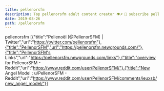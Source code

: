 ```yaml
---
title: pellenorsfm
description: Top pellenorsfm adult content creator 👁♐️ 👑 subscribe pellenorsfm to my porn site below IG pellenorsfm
date: 2019-08-26
path: /pellenorsfm
---
```


pellenorsfm
[{"title":"Pellenoël (@PellenorSFM) | Twitter","url":"https://twitter.com/pellenorsfm"},{"title":"PellenorSFM","url":"https://pellenorsfm.newgrounds.com/"},{"title":"PellenorSFM's Links","url":"https://pellenorsfm.newgrounds.com/links"},{"title":"overview for PellenorSFM - Reddit","url":"https://www.reddit.com/user/PellenorSFM/"},{"title":"New Angel Model : u/PellenorSFM - Reddit","url":"https://www.reddit.com/user/PellenorSFM/comments/ieuxsb/new_angel_model/"}]


